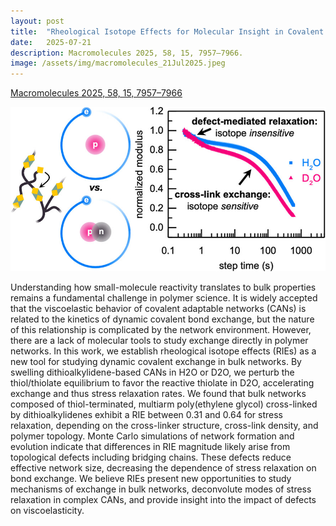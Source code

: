 ```yaml
---
layout: post
title:  "Rheological Isotope Effects for Molecular Insight in Covalent Adaptable Networks"
date:   2025-07-21
description: Macromolecules 2025, 58, 15, 7957–7966.
image: /assets/img/macromolecules_21Jul2025.jpeg
---
```


[Macromolecules 2025, 58, 15, 7957–7966](https://pubs.acs.org/doi/full/10.1021/acs.macromol.5c01258)

[![Macromolecules](/assets/img/macromolecules_21Jul2025.jpeg)](https://pubs.acs.org/doi/full/10.1021/acs.macromol.5c01258)

<p class="intro"><span class="dropcap">U</span>nderstanding how small-molecule reactivity translates to bulk properties remains a fundamental challenge in polymer science. It is widely accepted that the viscoelastic behavior of covalent adaptable networks (CANs) is related to the kinetics of dynamic covalent bond exchange, but the nature of this relationship is complicated by the network environment. However, there are a lack of molecular tools to study exchange directly in polymer networks. In this work, we establish rheological isotope effects (RIEs) as a new tool for studying dynamic covalent exchange in bulk networks. By swelling dithioalkylidene-based CANs in H2O or D2O, we perturb the thiol/thiolate equilibrium to favor the reactive thiolate in D2O, accelerating exchange and thus stress relaxation rates. We found that bulk networks composed of thiol-terminated, multiarm poly(ethylene glycol) cross-linked by dithioalkylidenes exhibit a RIE between 0.31 and 0.64 for stress relaxation, depending on the cross-linker structure, cross-link density, and polymer topology. Monte Carlo simulations of network formation and evolution indicate that differences in RIE magnitude likely arise from topological defects including bridging chains. These defects reduce effective network size, decreasing the dependence of stress relaxation on bond exchange. We believe RIEs present new opportunities to study mechanisms of exchange in bulk networks, deconvolute modes of stress relaxation in complex CANs, and provide insight into the impact of defects on viscoelasticity.</p>
